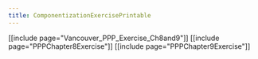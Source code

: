 ```yaml
---
title: ComponentizationExercisePrintable
---
```

[[include page="Vancouver_PPP_Exercise_Ch8and9"]]
[[include page="PPPChapter8Exercise"]]
[[include page="PPPChapter9Exercise"]]